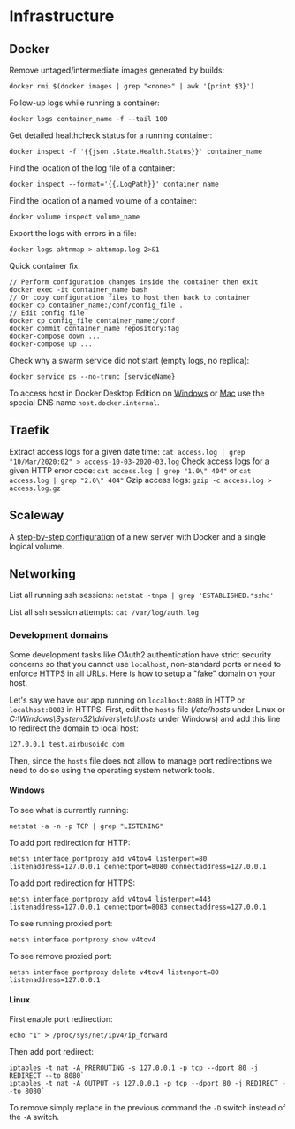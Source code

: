 # Infrastructure

## Docker

Remove untaged/intermediate images generated by builds:
```
docker rmi $(docker images | grep "<none>" | awk '{print $3}')
```
Follow-up logs while running a container:
```
docker logs container_name -f --tail 100
```
Get detailed healthcheck status for a running container:
```
docker inspect -f '{{json .State.Health.Status}}' container_name
```
Find the location of the log file of a container:
```
docker inspect --format='{{.LogPath}}' container_name
```
Find the location of a named volume of a container:
```
docker volume inspect volume_name
```
Export the logs with errors in a file:
```
docker logs aktnmap > aktnmap.log 2>&1
```
Quick container fix:
```
// Perform configuration changes inside the container then exit
docker exec -it container_name bash
// Or copy configuration files to host then back to container
docker cp container_name:/conf/config_file .
// Edit config file
docker cp config_file container_name:/conf
docker commit container_name repository:tag
docker-compose down ...
docker-compose up ...
```
Check why a swarm service did not start (empty logs, no replica):
```
docker service ps --no-trunc {serviceName}
```
To access host in Docker Desktop Edition on [Windows](https://docs.docker.com/docker-for-windows/networking/) or [Mac](https://docs.docker.com/docker-for-mac/networking/) use the special DNS name `host.docker.internal`.

## Traefik

Extract access logs for a given date time: `cat access.log | grep "10/Mar/2020:02" > access-10-03-2020-03.log`
Check access logs for a given HTTP error code: `cat access.log | grep "1.0\" 404"` or `cat access.log | grep "2.0\" 404"`
Gzip access logs: `gzip -c access.log > access.log.gz`

## Scaleway

A [step-by-step configuration](https://gist.github.com/cnouguier/a1ecc88f67819a610ae8e4d221789a8c) of a new server with Docker and a single logical volume.

## Networking

List all running ssh sessions: `netstat -tnpa | grep 'ESTABLISHED.*sshd'`

List all ssh session attempts: `cat /var/log/auth.log`

### Development domains

Some development tasks like OAuth2 authentication have strict security concerns so that you cannot use `localhost`, non-standard ports or need to enforce HTTPS in all URLs. Here is how to setup a "fake" domain on your host.

Let's say we have our app running on `localhost:8080` in HTTP or `localhost:8083` in HTTPS. First, edit the `hosts` file (*/etc/hosts* under Linux or *C:\Windows\System32\drivers\etc\hosts* under Windows) and add this line to redirect the domain to local host:
```
127.0.0.1 test.airbusoidc.com
```

Then, since the `hosts` file does not allow to manage port redirections we need to do so using the operating system network tools.

#### Windows

To see what is currently running:
```
netstat -a -n -p TCP | grep "LISTENING"
```

To add port redirection for HTTP:
```
netsh interface portproxy add v4tov4 listenport=80 listenaddress=127.0.0.1 connectport=8080 connectaddress=127.0.0.1
```

To add port redirection for HTTPS:
```
netsh interface portproxy add v4tov4 listenport=443 listenaddress=127.0.0.1 connectport=8083 connectaddress=127.0.0.1
```

To see running proxied port:
```
netsh interface portproxy show v4tov4
```

To see remove proxied port:
```
netsh interface portproxy delete v4tov4 listenport=80 listenaddress=127.0.0.1
```

#### Linux

First enable port redirection:
```
echo "1" > /proc/sys/net/ipv4/ip_forward
```

Then add port redirect:
```
iptables -t nat -A PREROUTING -s 127.0.0.1 -p tcp --dport 80 -j REDIRECT --to 8080`
iptables -t nat -A OUTPUT -s 127.0.0.1 -p tcp --dport 80 -j REDIRECT --to 8080`
```

To remove simply replace in the previous command the `-D` switch instead of the `-A` switch.
